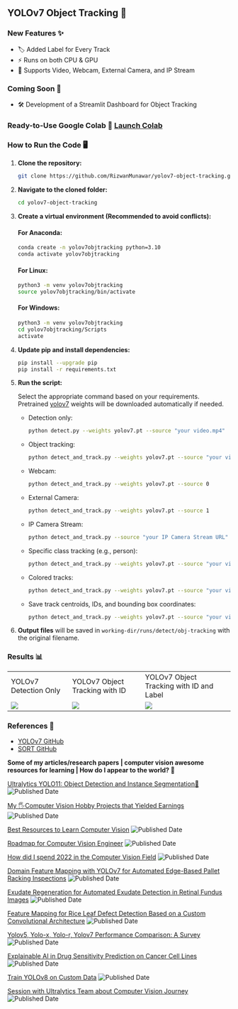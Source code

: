 ## YOLOv7 Object Tracking 🚀

### New Features ✨
- 🏷️ Added Label for Every Track
- ⚡ Runs on both CPU & GPU
- 🎥 Supports Video, Webcam, External Camera, and IP Stream

### Coming Soon 🔄
- 🛠️ Development of a Streamlit Dashboard for Object Tracking

### Ready-to-Use Google Colab 🔗 [Launch Colab](https://colab.research.google.com/drive/1xrB76UQ_LaVaBAxfTi8-a9dIcazmxD5b?usp=sharing)

### How to Run the Code 🖥️
1. **Clone the repository:**
    ```bash
    git clone https://github.com/RizwanMunawar/yolov7-object-tracking.git
    ```
2. **Navigate to the cloned folder:**
    ```bash
    cd yolov7-object-tracking
    ```

3. **Create a virtual environment (Recommended to avoid conflicts):**

    #### For Anaconda:
    ```bash
    conda create -n yolov7objtracking python=3.10
    conda activate yolov7objtracking
    ```

    #### For Linux:
    ```bash
    python3 -m venv yolov7objtracking
    source yolov7objtracking/bin/activate
    ```

    #### For Windows:
    ```bash
    python3 -m venv yolov7objtracking
    cd yolov7objtracking/Scripts
    activate
    ```

4. **Update pip and install dependencies:**
    ```bash
    pip install --upgrade pip
    pip install -r requirements.txt
    ```

5. **Run the script:**

    Select the appropriate command based on your requirements. Pretrained [yolov7](https://github.com/WongKinYiu/yolov7/releases/download/v0.1/yolov7.pt) weights will be downloaded automatically if needed.

    - Detection only:
      ```bash
      python detect.py --weights yolov7.pt --source "your video.mp4"
      ```

    - Object tracking:
      ```bash
      python detect_and_track.py --weights yolov7.pt --source "your video.mp4"
      ```

    - Webcam:
      ```bash
      python detect_and_track.py --weights yolov7.pt --source 0
      ```

    - External Camera:
      ```bash
      python detect_and_track.py --weights yolov7.pt --source 1
      ```

    - IP Camera Stream:
      ```bash
      python detect_and_track.py --source "your IP Camera Stream URL" --device 0
      ```

    - Specific class tracking (e.g., person):
      ```bash
      python detect_and_track.py --weights yolov7.pt --source "your video.mp4" --classes 0
      ```

    - Colored tracks:
      ```bash
      python detect_and_track.py --weights yolov7.pt --source "your video.mp4" --colored-trk
      ```

    - Save track centroids, IDs, and bounding box coordinates:
      ```bash
      python detect_and_track.py --weights yolov7.pt --source "your video.mp4" --save-txt --save-bbox-dim
      ```

6. **Output files** will be saved in `working-dir/runs/detect/obj-tracking` with the original filename.

### Results 📊
<table>
  <tr>
    <td>YOLOv7 Detection Only</td>
    <td>YOLOv7 Object Tracking with ID</td>
    <td>YOLOv7 Object Tracking with ID and Label</td>
  </tr>
  <tr>
    <td><img src="https://user-images.githubusercontent.com/62513924/196107891-bb8124de-99c6-4039-b556-2ade403bd985.png"></td>
    <td><img src="https://user-images.githubusercontent.com/62513924/185798283-0455ce49-4359-4e52-8d69-fd30dd61c5b4.png"></td>
    <td><img src="https://user-images.githubusercontent.com/62513924/191241661-ed5b87eb-5c8c-49bc-8301-531ee86f3b38.png"></td>
  </tr>
</table>

### References 🔗
- [YOLOv7 GitHub](https://github.com/WongKinYiu/yolov7)
- [SORT GitHub](https://github.com/abewley/sort)

**Some of my articles/research papers | computer vision awesome resources for learning | How do I appear to the world? 🚀**

[Ultralytics YOLO11: Object Detection and Instance Segmentation🤯](https://muhammadrizwanmunawar.medium.com/ultralytics-yolo11-object-detection-and-instance-segmentation-88ef0239a811) ![Published Date](https://img.shields.io/badge/published_Date-2024--10--27-brightgreen)

[My 🖐️Computer Vision Hobby Projects that Yielded Earnings](https://muhammadrizwanmunawar.medium.com/my-️computer-vision-hobby-projects-that-yielded-earnings-7923c9b9eead) ![Published Date](https://img.shields.io/badge/published_Date-2023--09--10-brightgreen)

[Best Resources to Learn Computer Vision](https://muhammadrizwanmunawar.medium.com/best-resources-to-learn-computer-vision-311352ed0833) ![Published Date](https://img.shields.io/badge/published_Date-2023--06--30-brightgreen)

[Roadmap for Computer Vision Engineer](https://medium.com/augmented-startups/roadmap-for-computer-vision-engineer-45167b94518c)  ![Published Date](https://img.shields.io/badge/published_Date-2022--08--07-brightgreen)

[How did I spend 2022 in the Computer Vision Field](https://www.linkedin.com/pulse/how-did-i-spend-2022-computer-vision-field-muhammad-rizwan-munawar) ![Published Date](https://img.shields.io/badge/published_Date-2022--12--20-brightgreen)

[Domain Feature Mapping with YOLOv7 for Automated Edge-Based Pallet Racking Inspections](https://www.mdpi.com/1424-8220/22/18/6927) ![Published Date](https://img.shields.io/badge/published_Date-2022--09--13-brightgreen)

[Exudate Regeneration for Automated Exudate Detection in Retinal Fundus Images](https://ieeexplore.ieee.org/document/9885192) ![Published Date](https://img.shields.io/badge/published_Date-2022--09--12-brightgreen)

[Feature Mapping for Rice Leaf Defect Detection Based on a Custom Convolutional Architecture](https://www.mdpi.com/2304-8158/11/23/3914) ![Published Date](https://img.shields.io/badge/published_Date-2022--12--04-brightgreen)

[Yolov5, Yolo-x, Yolo-r, Yolov7 Performance Comparison: A Survey](https://aircconline.com/csit/papers/vol12/csit121602.pdf)  ![Published Date](https://img.shields.io/badge/published_Date-2022--09--24-brightgreen)

[Explainable AI in Drug Sensitivity Prediction on Cancer Cell Lines](https://ieeexplore.ieee.org/document/9922931)  ![Published Date](https://img.shields.io/badge/published_Date-2022--09--23-brightgreen)

[Train YOLOv8 on Custom Data](https://medium.com/augmented-startups/train-yolov8-on-custom-data-6d28cd348262)  ![Published Date](https://img.shields.io/badge/published_Date-2022--09--23-brightgreen)

[Session with Ultralytics Team about Computer Vision Journey](https://www.ultralytics.com/blog/becoming-a-computer-vision-engineer)  ![Published Date](https://img.shields.io/badge/published_Date-2022--11--15-brightgreen)
